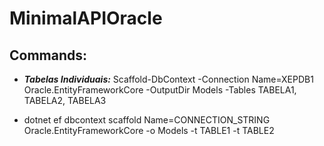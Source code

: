 # MinimalAPIOracle

## Commands:
- **_Tabelas Individuais:_** Scaffold-DbContext -Connection Name=XEPDB1 Oracle.EntityFrameworkCore -OutputDir Models -Tables TABELA1, TABELA2, TABELA3

- dotnet ef dbcontext scaffold Name=CONNECTION_STRING Oracle.EntityFrameworkCore -o Models  -t TABLE1 -t TABLE2
